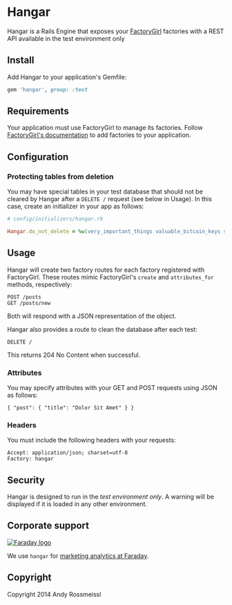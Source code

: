 # Hangar

Hangar is a Rails Engine that exposes your [FactoryGirl](https://github.com/thoughtbot/factory_girl) factories with a REST API available in the test environment only

## Install

Add Hangar to your application's Gemfile:

``` ruby
gem 'hangar', group: :test
```

## Requirements

Your application must use FactoryGirl to manage its factories. Follow [FactoryGirl's documentation](https://github.com/thoughtbot/factory_girl/blob/master/GETTING_STARTED.md) to add factories to your application.

## Configuration

### Protecting tables from deletion

You may have special tables in your test database that should not be cleared by Hangar after a `DELETE /` request (see below in Usage). In this case, create an initializer in your app as follows:

``` ruby
# config/initializers/hangar.rb

Hangar.do_not_delete = %w(very_important_things valuable_bitcoin_keys spatial_ref_sys)
```

## Usage

Hangar will create two factory routes for each factory registered with FactoryGirl. These routes mimic FactoryGirl's `create` and `attributes_for` methods, respectively:

```
POST /posts
GET /posts/new
```

Both will respond with a JSON representation of the object.

Hangar also provides a route to clean the database after each test:

```
DELETE /
```

This returns 204 No Content when successful.

### Attributes

You may specify attributes with your GET and POST requests using JSON as follows:

```
{ "post": { "title": "Dolor Sit Amet" } }
```

### Headers

You must include the following headers with your requests:

```
Accept: application/json; charset=utf-8
Factory: hangar
```

## Security

Hangar is designed to run in the *test environment only*. A warning will be displayed if it is loaded in any other environment.

## Corporate support

<p><a href="http://faraday.io"><img src="https://s3.amazonaws.com/creative.faraday.io/logo.png" alt="Faraday logo"/></a></p>

We use `hangar` for [marketing analytics at Faraday](http://faraday.io).

## Copyright

Copyright 2014 Andy Rossmeissl
